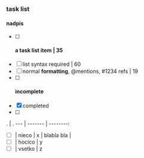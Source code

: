 ### task list

#### nadpis
- [ ] #### a task list item                         | 35
- [ ] list syntax required                          | 60
- [ ] normal **formatting**, @mentions, #1234 refs  | 19
- [ ] #### incomplete
- [x] completed
- [ ] 

. | .
--- | ------- | --------:
- [ ] | nieco     | x
 | blabla bla | 
- [ ] | hocico    | y
- [ ] | vsetko    | z
